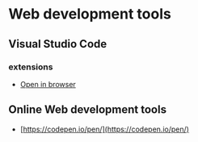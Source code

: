 
# Web development tools

## Visual Studio Code

### extensions

- [Open in browser](https://marketplace.visualstudio.com/items?itemName=techer.open-in-browser)

## Online Web development tools

- [https://codepen.io/pen/](https://codepen.io/pen/)
